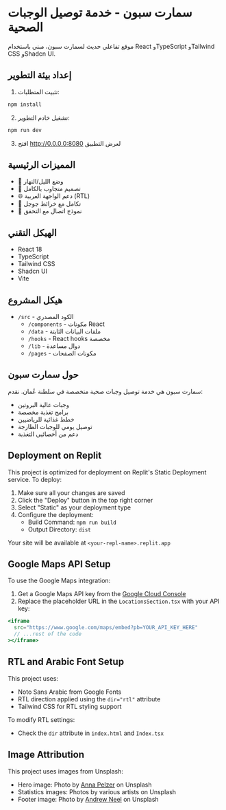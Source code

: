 # سمارت سبون - خدمة توصيل الوجبات الصحية

موقع تفاعلي حديث لسمارت سبون، مبني باستخدام React وTypeScript وTailwind CSS وShadcn UI.

## إعداد بيئة التطوير

1. تثبيت المتطلبات:
```bash
npm install
```

2. تشغيل خادم التطوير:
```bash
npm run dev
```

3. افتح http://0.0.0.0:8080 لعرض التطبيق

## المميزات الرئيسية

- 🌙 وضع الليل/النهار
- 📱 تصميم متجاوب بالكامل
- 🌐 دعم الواجهة العربية (RTL)
- 📍 تكامل مع خرائط جوجل
- 💬 نموذج اتصال مع التحقق

## الهيكل التقني

- React 18
- TypeScript
- Tailwind CSS
- Shadcn UI
- Vite

## هيكل المشروع

- `/src` - الكود المصدري
  - `/components` - مكونات React
  - `/data` - ملفات البيانات الثابتة
  - `/hooks` - React hooks مخصصة
  - `/lib` - دوال مساعدة
  - `/pages` - مكونات الصفحات

## حول سمارت سبون

سمارت سبون هي خدمة توصيل وجبات صحية متخصصة في سلطنة عُمان. نقدم:
- وجبات عالية البروتين
- برامج تغذية مخصصة
- خطط غذائية للرياضيين
- توصيل يومي للوجبات الطازجة
- دعم من أخصائيي التغذية

## Deployment on Replit

This project is optimized for deployment on Replit's Static Deployment service. To deploy:

1. Make sure all your changes are saved
2. Click the "Deploy" button in the top right corner
3. Select "Static" as your deployment type
4. Configure the deployment:
   - Build Command: `npm run build`
   - Output Directory: `dist`

Your site will be available at `<your-repl-name>.replit.app`

## Google Maps API Setup

To use the Google Maps integration:

1. Get a Google Maps API key from the [Google Cloud Console](https://console.cloud.google.com/)
2. Replace the placeholder URL in the `LocationsSection.tsx` with your API key:
```jsx
<iframe 
  src="https://www.google.com/maps/embed?pb=YOUR_API_KEY_HERE" 
  // ...rest of the code
></iframe>
```

## RTL and Arabic Font Setup

This project uses:

- Noto Sans Arabic from Google Fonts
- RTL direction applied using the `dir="rtl"` attribute
- Tailwind CSS for RTL styling support

To modify RTL settings:
- Check the `dir` attribute in `index.html` and `Index.tsx`

## Image Attribution

This project uses images from Unsplash:

- Hero image: Photo by [Anna Pelzer](https://unsplash.com/@annapelzer) on Unsplash
- Statistics images: Photos by various artists on Unsplash
- Footer image: Photo by [Andrew Neel](https://unsplash.com/@andrewtneel) on Unsplash